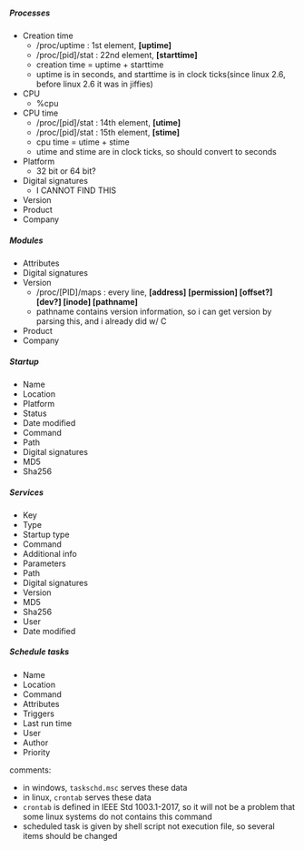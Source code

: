 ##### Processes
- Creation time
    - /proc/uptime : 1st element, **[uptime]**
    - /proc/[pid]/stat : 22nd element, **[starttime]**
    - creation time = uptime + starttime
    - uptime is in seconds, and starttime is in clock ticks(since linux 2.6, before linux 2.6 it was in jiffies)
- CPU
    - %cpu
- CPU time
    - /proc/[pid]/stat : 14th element, **[utime]**
    - /proc/[pid]/stat : 15th element, **[stime]**
    - cpu time = utime + stime
    - utime and stime are in clock ticks, so should convert to seconds
- Platform
    - 32 bit or 64 bit?
- Digital signatures
    - I CANNOT FIND THIS
- Version
- Product
- Company


##### Modules
- Attributes
- Digital signatures
- Version
    - /proc/[PID]/maps : every line, **[address] [permission] [offset?] [dev?] [inode] [pathname]**
    - pathname contains version information, so i can get version by parsing this, and i already did w/ C
- Product
- Company


##### Startup
- Name
- Location
- Platform
- Status
- Date modified
- Command
- Path
- Digital signatures
- MD5
- Sha256


##### Services
- Key
- Type
- Startup type
- Command
- Additional info
- Parameters
- Path
- Digital signatures
- Version
- MD5
- Sha256
- User
- Date modified


##### Schedule tasks
- Name
- Location
- Command
- Attributes
- Triggers
- Last run time
- User
- Author
- Priority

comments:  
- in windows, `taskschd.msc` serves these data  
- in linux, `crontab` serves these data  
- `crontab` is defined in IEEE Std 1003.1-2017, so it will not be a problem that some linux systems do not contains this command  
- scheduled task is given by shell script not execution file, so several items should be changed
